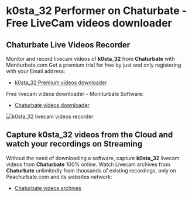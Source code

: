 # k0sta_32 Performer on Chaturbate - Free LiveCam videos downloader

## Chaturbate Live Videos Recorder

Monitor and record livecam videos of **k0sta_32** from **Chaturbate** with Moniturbate.com
Get a premium trial for free by just and only registering with your Email address:
* [k0sta_32 Premium videos downloader](https://moniturbate.com/request-demo-licence-key.html)

Free livecam videos downloader - Moniturbate Software:
* [Chaturbate videos downloader](https://moniturbate.com/moniturbate-download-software.html)

![k0sta_32 livecam videos recorder](https://peachurnet.com/templates/moniturbate-software.png)


## Capture k0sta_32 videos from the Cloud and watch your recordings on Streaming

Without the need of downloading a software, capture **k0sta_32** livecam videos from **Chaturbate** 100% online.
Watch Livecam archives from **Chaturbate** unlimitedly from thousands of existing recordings, only on Peachurbate.com and its websites network:
* [Chaturbate videos archives](https://peachurnet.com/)